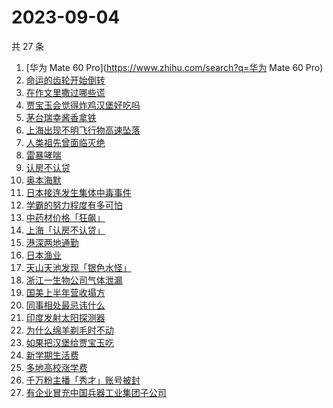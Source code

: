 # 2023-09-04

共 27 条

<!-- BEGIN ZHIHUSEARCH -->
<!-- 最后更新时间 Mon Sep 04 2023 21:09:14 GMT+0800 (China Standard Time) -->
1. [华为 Mate 60 Pro](https://www.zhihu.com/search?q=华为 Mate 60 Pro)
1. [命运的齿轮开始倒转](https://www.zhihu.com/search?q=命运的齿轮开始倒转)
1. [在作文里撒过哪些谎](https://www.zhihu.com/search?q=在作文里撒过哪些谎)
1. [贾宝玉会觉得炸鸡汉堡好吃吗](https://www.zhihu.com/search?q=贾宝玉会觉得炸鸡汉堡好吃吗)
1. [茅台瑞幸酱香拿铁](https://www.zhihu.com/search?q=茅台瑞幸酱香拿铁)
1. [上海出现不明飞行物高速坠落](https://www.zhihu.com/search?q=上海出现不明飞行物高速坠落)
1. [人类祖先曾面临灭绝](https://www.zhihu.com/search?q=人类祖先曾面临灭绝)
1. [雷暴哮喘](https://www.zhihu.com/search?q=雷暴哮喘)
1. [认房不认贷](https://www.zhihu.com/search?q=认房不认贷)
1. [奥本海默](https://www.zhihu.com/search?q=奥本海默)
1. [日本接连发生集体中毒事件](https://www.zhihu.com/search?q=日本接连发生集体中毒事件)
1. [学霸的努力程度有多可怕](https://www.zhihu.com/search?q=学霸的努力程度有多可怕)
1. [中药材价格「狂飙」](https://www.zhihu.com/search?q=中药材价格「狂飙」)
1. [上海「认房不认贷」](https://www.zhihu.com/search?q=上海「认房不认贷」)
1. [港深两地通勤](https://www.zhihu.com/search?q=港深两地通勤)
1. [日本渔业](https://www.zhihu.com/search?q=日本渔业)
1. [天山天池发现「银色水怪」](https://www.zhihu.com/search?q=天山天池发现「银色水怪」)
1. [浙江一生物公司气体泄漏](https://www.zhihu.com/search?q=浙江一生物公司气体泄漏)
1. [国美上半年营收塌方](https://www.zhihu.com/search?q=国美上半年营收塌方)
1. [同事相处最忌讳什么](https://www.zhihu.com/search?q=同事相处最忌讳什么)
1. [印度发射太阳探测器](https://www.zhihu.com/search?q=印度发射太阳探测器)
1. [为什么绵羊剃毛时不动](https://www.zhihu.com/search?q=为什么绵羊剃毛时不动)
1. [如果把汉堡给贾宝玉吃](https://www.zhihu.com/search?q=如果把汉堡给贾宝玉吃)
1. [新学期生活费](https://www.zhihu.com/search?q=新学期生活费)
1. [多地高校涨学费](https://www.zhihu.com/search?q=多地高校涨学费)
1. [千万粉主播「秀才」账号被封](https://www.zhihu.com/search?q=千万粉主播「秀才」账号被封)
1. [有企业冒充中国兵器工业集团子公司](https://www.zhihu.com/search?q=有企业冒充中国兵器工业集团子公司)
<!-- END ZHIHUSEARCH -->
